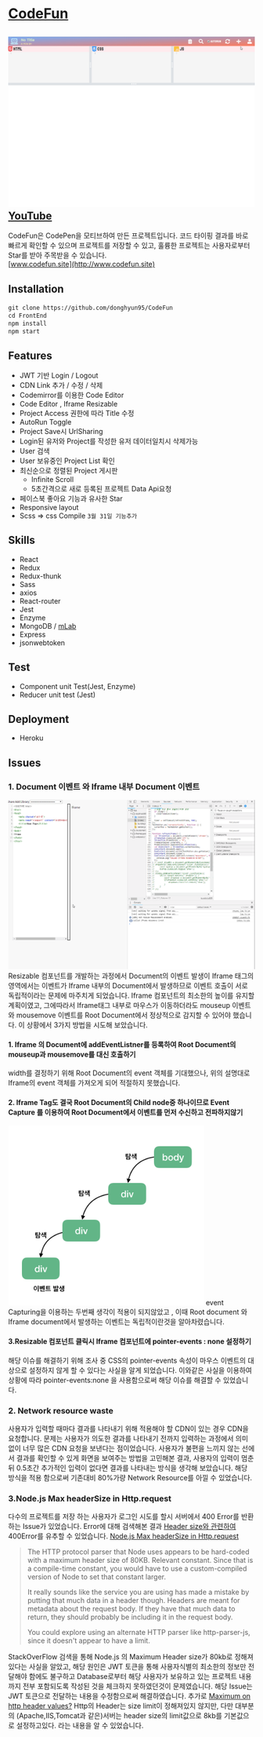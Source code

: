 # [CodeFun](http://www.codefun.site)
![CodeFun](./Main.gif)
[YouTube](https://www.youtube.com/watch?v=j6cE3Nop7FY)
---
CodeFun은 CodePen을 모티브하여 만든 프로젝트입니다. 코드 타이핑 결과를 바로 빠르게 확인할 수 있으며 프로젝트를 저장할 수 있고, 훌륭한 프로젝트는 사용자로부터 Star를 받아 주목받을 수 있습니다.<br>
[www.codefun.site](http://www.codefun.site)
## Installation
```
git clone https://github.com/donghyun95/CodeFun
cd FrontEnd
npm install
npm start
```

## Features
- JWT 기반 Login / Logout
- CDN Link 추가 / 수정 / 삭제
- Codemirror를 이용한 Code Editor
- Code Editor , Iframe Resizable
- Project Access 권한에 따라 Title 수정
- AutoRun Toggle
- Project Save시 UrlSharing
- Login된 유저와 Project를 작성한 유저 데이터일치시 삭제가능
- User 검색
- User 보유중인 Project List 확인
- 최신순으로 정렬된 Project 게시판
  - Infinite Scroll
  - 5초간격으로 새로 등록된 프로젝트 Data Api요청
- 페이스북 좋아요 기능과 유사한 Star
- Responsive layout
- Scss => css Compile `3월 31일 기능추가` 
## Skills
 - React
 - Redux
 - Redux-thunk
 - Sass
 - axios
 - React-router
 - Jest
 - Enzyme
 - MongoDB / [mLab](https://mlab.com/)
 - Express
 - jsonwebtoken

## Test
 - Component unit Test(Jest, Enzyme)
 - Reducer unit test (Jest)

## Deployment
 - Heroku

## Issues
### 1. Document 이벤트 와 Iframe 내부 Document 이벤트
![](./resizable.gif)
Resizable 컴포넌트를 개발하는 과정에서 Document의 이벤트 발생이 Iframe 태그의 영역에서는 이벤트가 Iframe 내부의 Document에서 발생하므로 이벤트 호출이 서로 독립적이라는 문제에 마주치게 되었습니다.
Iframe 컴포넌트의 최소한의 높이를 유지할 계획이였고, 그에따라서 Iframe태그 내부로 마우스가 이동하더라도 mouseup 이벤트와 mousemove 이벤트를 Root Document에서 정상적으로 감지할 수 있어야 했습니다.
이 상황에서 3가지 방법을 시도해 보았습니다.
 #### 1. Iframe 의 Document에 addEventListner를 등록하여 Root Document의 mouseup과 mousemove를 대신 호출하기
 width를 결정하기 위해 Root Document의 event 객체를 기대했으나, 위의 설명대로 Iframe의 event 객체를 가져오게 되어 적절하지 못했습니다.
 #### 2. Iframe Tag도 결국 Root Document의 Child node중 하나이므로 Event Capture 를 이용하여 Root Document에서 이벤트를 먼저 수신하고 전파하지않기
 <img width="400" src="./event-capture.png"/>
 event Capturing을 이용하는 두번째 생각이 적용이 되지않았고 , 이때 
 Root document 와 Iframe document에서 발생하는 이벤트는 독립적이란것을 알아차렸습니다.<br>


 #### 3.Resizable 컴포넌트 클릭시 Iframe 컴포넌트에 pointer-events : none 설정하기
 해당 이슈를 해결하기 위해 조사 중 CSS의 pointer-events 속성이 마우스 이벤트의 대상으로 설정하지 않게 할 수 있다는 사실을 알게 되었습니다. 이와같은 사실을 이용하여 상황에 따라 pointer-events:none
 을 사용함으로써 해당 이슈를 해결할 수 있었습니다.


 

### 2. Network resource waste
사용자가 입력할 때마다 결과를 나타내기 위해 적용해야 할 CDN이 있는 경우 CDN을 요청합니다. 문제는 사용자가 의도한 결과를 나타내기 전까지 입력하는 과정에서 의미 없이 너무 많은 CDN 요청을 보낸다는 점이었습니다. 사용자가 불편을 느끼지 않는 선에서 결과를 확인할 수 있게 화면을 보여주는 방법을 고민해본 결과,
사용자의 입력이 멈춘 뒤 0.5초간 추가적인 입력이 없다면 결과를 나타내는 방식을 생각해 보았습니다. 해당 방식을 적용 함으로써 기존대비 80%가량 Network Resource를 아낄 수 있었습니다.

### 3.Node.js Max headerSize in Http.request
다수의 프로젝트를 저장 하는 사용자가 로그인 시도를 할시 서버에서 400 Error를 반환하는 Issue가 있었습니다. Error에 대해 검색해본 결과
[Header size와 관련하여](https://m.blog.naver.com/PostView.nhn?blogId=elren&logNo=221106374837&proxyReferer=https%3A%2F%2Fwww.google.com%2F) 400Error를 유추할 수 있었습니다.
[Node.js Max headerSize in Http.request](https://stackoverflow.com/questions/24167656/nodejs-max-header-size-in-http-request)
>The HTTP protocol parser that Node uses appears to be hard-coded with a maximum header size of 80KB. Relevant constant. Since that is a compile-time constant, you would have to use a 
>custom-compiled version of Node to set that constant larger.
>
>It really sounds like the service you are using has made a mistake by putting that much data in a header though. Headers are meant for metadata about the request body. If they have that much 
>data to return, they should probably be including it in the request body.
>
>You could explore using an alternate HTTP parser like http-parser-js, since it doesn't appear to have a limit.

StackOverFlow 검색을 통해 Node.js 의 Maximum Header size가 80kb로 정해져 있다는 사실을 알았고, 해당 원인은 JWT 토큰을 통해 사용자식별의 최소한의 정보만 전달해야 함에도 불구하고 Database로부터 해당 사용자가 보유하고 있는 프로젝트 내용까지 전부 포함되도록 작성된 것을 체크하지 못하였던것이 문제였습니다. 해당 Issue는 JWT 토큰으로 전달하는 내용을 수정함으로써 해결하였습니다. 추가로 
[Maximum on http header values?](https://stackoverflow.com/questions/686217/maximum-on-http-header-values) 
Http의 Header는 size limit이 정해져있지 않지만, 다만 대부분의 (Apache,IIS,Tomcat과 같은)서버는 header size의 limit값으로 8kb를 기본값으로 설정하고있다. 라는 내용을 알 수 있었습니다.
